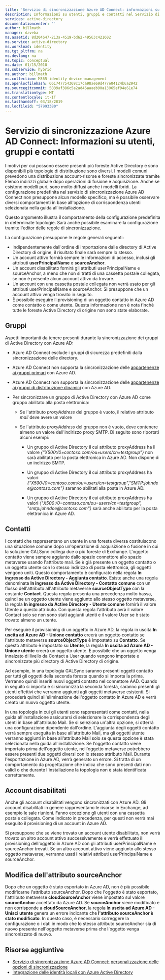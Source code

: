 ```yaml
---
title: 'Servizio di sincronizzazione Azure AD Connect: informazioni su utenti, gruppi e contatti | Microsoft Docs'
description: Informazioni su utenti, gruppi e contatti nel Servizio di sincronizzazione Azure AD Connect.
services: active-directory
documentationcenter: ''
author: billmath
manager: daveba
ms.assetid: 8d204647-213a-4519-bd62-49563c421602
ms.service: active-directory
ms.workload: identity
ms.tgt_pltfrm: na
ms.devlang: na
ms.topic: conceptual
ms.date: 01/15/2018
ms.subservice: hybrid
ms.author: billmath
ms.collection: M365-identity-device-management
ms.openlocfilehash: 661747754369c17ca98ae69d477e04124b6a2942
ms.sourcegitcommit: 5839af386c5a2ad46aaaeb90a13065ef94e61e74
ms.translationtype: MT
ms.contentlocale: it-IT
ms.lasthandoff: 03/18/2019
ms.locfileid: "57993380"
---
```

# <a name="azure-ad-connect-sync-understanding-users-groups-and-contacts"></a>Servizio di sincronizzazione Azure AD Connect: Informazioni su utenti, gruppi e contatti
I motivi per cui possono essere presenti più foreste Active Directory e sono disponibili più topologie di distribuzione sono diversi. I modelli comuni prevedono una distribuzione account-risorse e foreste sincronizzate tramite Elenco indirizzi globale dopo operazioni di fusione e acquisizione. Anche se esistono modelli puri, sono molto diffusi anche i modelli ibridi. La configurazione predefinita nel servizio di sincronizzazione Azure AD Connect non presuppone alcun modello specifico, ma è possibile osservare diversi comportamenti in base all'opzione di corrispondenza utenti selezionata nella guida all'installazione.

Questo argomento illustra il comportamento della configurazione predefinita in determinate topologie. Sarà anche possibile esaminare la configurazione tramite l'editor delle regole di sincronizzazione.

La configurazione presuppone le regole generali seguenti:
* Indipendentemente dall'ordine di importazione dalle directory di Active Directory di origine, il risultato finale sarà sempre lo stesso.
* Un account attivo fornirà sempre le informazioni di accesso, inclusi gli attributi **userPrincipalName** e **sourceAnchor**.
* Un account disabilitato fornirà gli attributi userPrincipalName e sourceAnchor, a meno che non si tratti di una cassetta postale collegata, se non è presente alcun account attivo da trovare.
* Un account con una cassetta postale collegata non verrà usato per gli attributi userPrincipalName e sourceAnchor. Si presuppone che un account attivo venga trovato in seguito.
* È possibile eseguire il provisioning di un oggetto contatto in Azure AD come contatto o come utente. Questa informazione non è nota finché tutte le foreste Active Directory di origine non sono state elaborate.

## <a name="groups"></a>Gruppi
Aspetti importanti da tenere presenti durante la sincronizzazione dei gruppi di Active Directory con Azure AD:

* Azure AD Connect esclude i gruppi di sicurezza predefiniti dalla sincronizzazione delle directory.

* Azure AD Connect non supporta la sincronizzazione delle [appartenenze ai gruppi primari](https://technet.microsoft.com/library/cc771489(v=ws.11).aspx) con Azure AD.

* Azure AD Connect non supporta la sincronizzazione delle [appartenenze ai gruppi di distribuzione dinamici](https://technet.microsoft.com/library/bb123722(v=exchg.160).aspx) con Azure AD.

* Per sincronizzare un gruppo di Active Directory con Azure AD come gruppo abilitato alla posta elettronica:

    * Se l'attributo *proxyAddress* del gruppo è vuoto, il relativo attributo *mail* deve avere un valore

    * Se l'attributo *proxyAddress* del gruppo non è vuoto, deve contenere almeno un valore dell'indirizzo proxy SMTP. Di seguito sono riportati alcuni esempi:
    
      * Un gruppo di Active Directory il cui attributo proxyAddress ha il valore *{"X500:/0=contoso.com/ou=users/cn=testgroup"}* non sarà abilitato per la posta elettronica in Azure AD. Non dispone di un indirizzo SMTP.
      
      * Un gruppo di Active Directory il cui attributo proxyAddress ha valori *{"X500:/0=contoso.com/ou=users/cn=testgroup","SMTP:johndoe\@contoso.com"}* saranno abilitati alla posta in Azure AD.
      
      * Un gruppo di Active Directory il cui attributo proxyAddress ha valori *{"X500:/0=contoso.com/ou=users/cn=testgroup", "smtp:johndoe\@contoso.com"}* sarà anche abilitato per la posta elettronica in Azure AD.

## <a name="contacts"></a>Contatti
I contatti che rappresentano un utente in una foresta diversa costituiscono una situazione comune dopo un'operazione di acquisizione o fusione in cui la soluzione GALSync collega due o più foreste di Exchange. L'oggetto contatto viene sempre aggiunto dallo spazio connettore allo spazio metaverse usando l'attributo mail. Se è già presente un oggetto contatto o un oggetto utente con lo stesso indirizzo di posta elettronica, gli oggetti vengono uniti. Questo comportamento è configurato nella regola **In ingresso da Active Directory - Aggiunta contatto**. Esiste anche una regola denominata **In ingresso da Active Directory - Contatto comune** con un flusso dell'attributo all'attributo metaverse **sourceObjectType** con la costante **Contact**. Questa regola presenta una precedenza molto bassa, quindi se un oggetto utente viene aggiunto allo stesso oggetto metaverse, la regola **In ingresso da Active Directory - Utente comune** fornirà il valore Utente a questo attributo. Con questa regola l'attributo avrà il valore Contact solo se non sono stati aggiunti utenti e il valore User se è stato trovato almeno un utente.

Per eseguire il provisioning di un oggetto in Azure AD, la regola in uscita **In uscita ad Azure AD - Unione contatto** creerà un oggetto contatto se l'attributo metaverse **sourceObjectType** è impostato su **Contatto**. Se questo attributo è impostato su **Utente**, la regola **In uscita ad Azure AD - Unione utente** creerà un oggetto utente.
È possibile che un oggetto venga innalzato di livello da Contact a User quando vengono importate e sincronizzate più directory di Active Directory di origine.

Ad esempio, in una topologia GALSync saranno presenti oggetti contatto per tutti gli oggetti della seconda foresta quando si importa la prima. Verranno quindi inseriti nuovi oggetti contatto nel connettore AAD. Quando in seguito si importa e si sincronizza la seconda foresta, saranno presenti gli utenti effettivi che verranno aggiunti agli oggetti metaverse esistenti. Si procederà quindi all'eliminazione dell'oggetto contatto in Azure AD e verrà creato un nuovo oggetto utente.

In una topologia in cui gli utenti sono rappresentati come contatti, nella guida all'installazione assicurarsi di selezionare la corrispondenza degli utenti in base all'attributo Mail. Se si seleziona un'altra opzione, si otterrà una configurazione dipendente dall'ordine. L'aggiunta degli oggetti contatto verrà sempre eseguita in base all'attributo Mail, ma gli oggetti utente verranno aggiunti in base all'attributo Mail solo se questa opzione è stata selezionata nella guida all'installazione. Se l'oggetto contatto viene importato prima dell'oggetto utente, nell'oggetto metaverse potrebbero essere presenti due oggetti diversi con lo stesso attributo Mail. Durante l'esportazione in Azure AD, verrà generato un errore. Si tratta di un comportamento da progettazione che indica che sono presenti dati non validi o che durante l'installazione la topologia non è stata identificata correttamente.

## <a name="disabled-accounts"></a>Account disabilitati
Anche gli account disabilitati vengono sincronizzati con Azure AD. Gli account disabilitati in genere rappresentano le risorse in Exchange, ad esempio le sale riunioni. Fanno eccezione gli utenti con una cassetta postale collegata. Come indicato in precedenza, per questi non verrà mai eseguito il provisioning di un account in Azure AD.

Si presuppone che se viene trovato un account utente disabilitato, non verrà trovato un altro account attivo successivamente e verrà effettuato il provisioning dell'oggetto in Azure AD con gli attributi userPrincipalName e sourceAnchor trovati. Se un altro account attivo viene aggiunto allo stesso oggetto metaverse, verranno usati i relativi attributi userPrincipalName e sourceAnchor.

## <a name="changing-sourceanchor"></a>Modifica dell'attributo sourceAnchor
Dopo che un oggetto è stato esportato in Azure AD, non è più possibile modificarne l'attributo sourceAnchor. Dopo che l'oggetto è stato esportato, l'attributo metaverse **cloudSourceAnchor** viene impostato sul valore **sourceAnchor** accettato da Azure AD. Se **sourceAnchor** viene modificato e non corrisponde a **cloudSourceAnchor**, la regola **In uscita ad Azure AD - Unisci utente** genera un errore indicante che **l'attributo sourceAnchor è stato modificato**. In questo caso, è necessario correggere la configurazione o i dati in modo che lo stesso attributo sourceAnchor sia di nuovo presente nell'oggetto metaverse prima che l'oggetto venga sincronizzato di nuovo.

## <a name="additional-resources"></a>Risorse aggiuntive
* [Servizio di sincronizzazione Azure AD Connect: personalizzazione delle opzioni di sincronizzazione](how-to-connect-sync-whatis.md)
* [Integrazione delle identità locali con Azure Active Directory](whatis-hybrid-identity.md)

